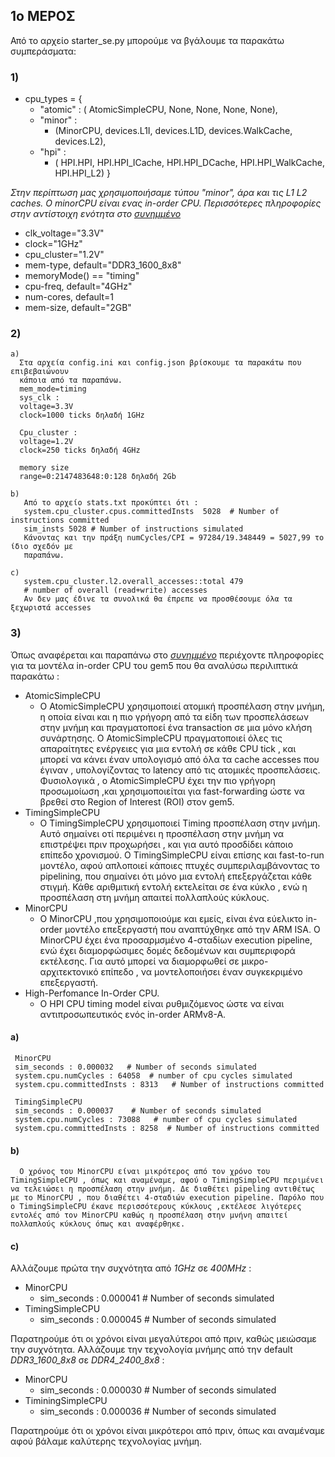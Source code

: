 ## 1ο ΜΕΡΟΣ
Από το αρχείο starter_se.py μπορούμε να βγάλουμε τα παρακάτω συμπεράσματα:
### 1)
 * cpu_types = {
   * "atomic" : ( AtomicSimpleCPU, None, None, None, None),
    * "minor" :        
         *  (MinorCPU, devices.L1I, devices.L1D,
               devices.WalkCache,
               devices.L2), 
    * "hpi" : 
        *    ( HPI.HPI,  HPI.HPI_ICache, HPI.HPI_DCache,
              HPI.HPI_WalkCache,
              HPI.HPI_L2) }

*Στην περίπτωση μας χρησιμοποιήσαμε τύπου "minor", άρα και τις L1 L2 caches.
 O minorCPU είναι ενας in-order CPU. Περισσότερες πληροφορίες στην αντίστοιχη ενότητα
 στο _[συνημμένο](https://github.com/arm-university/arm-gem5-rsk/blob/master/gem5_rsk.pdf)_*
 * clk_voltage="3.3V"
 * clock="1GHz"
 * cpu_cluster="1.2V"
 * mem-type, default="DDR3_1600_8x8"
 * memoryMode() == "timing"
 * cpu-freq, default="4GHz"
 * num-cores, default=1
 * mem-size,  default="2GB"
### 2)
    a)
      Στα αρχεία config.ini και config.json βρίσκουμε τα παρακάτω που επιβεβαιώνουν 
      κάποια από τα παραπάνω.
      mem_mode=timing
      sys_clk :
      voltage=3.3V
      clock=1000 ticks δηλαδή 1GHz 
   
      Cpu_cluster :
      voltage=1.2V
      clock=250 ticks δηλαδή 4GHz
      
      memory size
      range=0:2147483648:0:128 δηλαδή 2Gb

    b)
       Από το αρχείο stats.txt προκύπτει ότι :
       system.cpu_cluster.cpus.committedInsts  5028  # Number of instructions committed
       sim_insts 5028 # Number of instructions simulated
       Κάνοντας και την πράξη numCycles/CPI = 97284/19.348449 = 5027,99 το ίδιο σχεδόν με 
       παραπάνω.

    c) 
       system.cpu_cluster.l2.overall_accesses::total 479 
       # number of overall (read+write) accesses
       Αν δεν μας έδινε τα συνολικά θα έπρεπε να προσθέσουμε όλα τα ξεχωριστά accesses 
### 3) 
 Όπως αναφέρεται και παραπάνω στο _[συνημμένο](https://github.com/arm-university/arm-gem5-rsk/blob/master/gem5_rsk.pdf)_ περιέχοντε πληροφορίες για τα μοντέλα in-order CPU του gem5 που θα αναλύσω περιλιπτικά παρακάτω : 
 * AtomicSimpleCPU 
     * O AtomicSimpleCPU χρησιμοποιεί ατομική προσπέλαση στην μνήμη, η οποία είναι και η πιο γρήγορη από τα είδη των προσπελάσεων στην μνήμη και πραγματοποεί ένα transaction σε μια μόνο κλήση συνάρτησης. Ο AtomicSimpleCPU πραγματοποιεί όλες τις απαραίτητες ενέργειες για μια εντολή σε κάθε CPU tick , και μπορεί να κάνει έναν υπολογισμό από όλα τα cache accesses που έγιναν , υπολογίζοντας το latency από τις ατομικές προσπελάσεις. Φυσιολογικά , ο AtomicSimpleCPU έχει την πιο γρήγορη προσωμοίωση ,και χρησιμοποιείται για fast-forwarding ώστε να βρεθεί στο Region of Interest (ROI) στον gem5.
* TimingSimpleCPU 
     * O TimingSimpleCPU χρησιμοποιεί Timing προσπέλαση στην μνήμη. Αυτό σημαίνει οτί περιμένει η προσπέλαση στην μνήμη να επιστρέψει πριν προχωρήσει , και για αυτό προσδίδει κάποιο επίπεδο χρονισμού. O TimingSimpleCPU είναι επίσης και fast-to-run μοντέλο, αφού απλοποιεί κάποιες πτυχές συμπεριλαμβάνοντας το pipelining, που σημαίνει ότι μόνο μια εντολή επεξεργάζεται κάθε στιγμή. Κάθε αριθμιτική εντολή εκτελείται σε ένα κύκλο , ενώ η προσπέλαση στη μνήμη απαιτεί πολλαπλούς κύκλους.
* MinorCPU 
     * O MinorCPU ,που χρησιμοποιούμε και εμείς, είναι ένα εύελικτο in-order μοντέλο επεξεργαστή που αναπτύχθηκε από την ARM ISA. Ο MinorCPU έχει ένα προσαρμσμένο 4-σταδίων execution pipeline, ενώ έχει διαμορφώσιμες δομές δεδομένων και συμπεριφορά εκτέλεσης. Για αυτό μπορεί να διαμορφωθεί σε μικρο-αρχιτεκτονικό επίπεδο , να μοντελοποιήσει έναν συγκεκριμένο επεξεργαστή.
* High-Perfomance In-Order CPU.
     * O HPI CPU timing model είναι ρυθμιζόμενος ώστε να είναι αντιπροσωπευτικός ενός in-order ARMv8-A.
#### a) 
     MinorCPU 
     sim_seconds : 0.000032   # Number of seconds simulated
     system.cpu.numCycles : 64058  # number of cpu cycles simulated
     system.cpu.committedInsts : 8313   # Number of instructions committed
     
     TimingSimpleCPU 
     sim_seconds : 0.000037    # Number of seconds simulated
     system.cpu.numCycles : 73088   # number of cpu cycles simulated
     system.cpu.committedInsts : 8258  # Number of instructions committed
#### b)
      Ο χρόνος του MinorCPU είναι μικρότερος από τον χρόνο του TimingSimpleCPU , όπως και αναμέναμε, αφού ο TimingSimpleCPU περιμένει να τελειώσει η προσπέλαση στην μνήμη. Δε διαθέτει pipeling αντιθέτως με το MinorCPU , που διαθέτει 4-σταδιών execution pipeline. Παρόλο που ο TimingSimpleCPU έκανε περισσότερους κύκλους ,εκτέλεσε λιγότερες εντολές από τον MinorCPU καθώς η προσπέλαση στην μνήνη απαιτεί πολλαπλούς κύκλους όπως και αναφέρθηκε.

#### c) 
Αλλάζουμε πρώτα την συχνότητα από *1GHz* σε *400ΜHz* :

* MinorCPU 
  * sim_seconds : 0.000041  # Number of seconds simulated
* TimingSimpleCPU
  * sim_seconds : 0.000045  # Number of seconds simulated

Παρατηρούμε ότι οι χρόνοι είναι μεγαλύτεροι από πριν, καθώς μειώσαμε την συχνότητα.
Αλλάζουμε την τεχνολογία μνήμης από την default *DDR3_1600_8x8* σε *DDR4_2400_8x8* :

* MinorCPU 
  * sim_seconds : 0.000030  # Number of seconds simulated
* TiminingSimpleCPU
  * sim_seconds : 0.000036  # Number of seconds simulated

Παρατηρούμε ότι οι χρόνοι είναι μικρότεροι από πριν, όπως και αναμέναμε αφού βάλαμε καλύτερης τεχνολογίας μνήμη.







